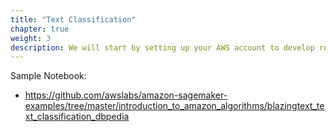 ```yaml
---
title: "Text Classification"
chapter: true
weight: 3
description: We will start by setting up your AWS account to develop robot applications with AWS RoboMaker. 
---
```


Sample Notebook:
- https://github.com/awslabs/amazon-sagemaker-examples/tree/master/introduction_to_amazon_algorithms/blazingtext_text_classification_dbpedia 